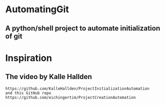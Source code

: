 # AutomatingGit 
## A python/shell project to automate initialization of git

# Inspiration
## The video by Kalle Hallden
    https://github.com/KalleHallden/ProjectInitializationAutomation
    and this GitHub repo https://github.com/eichingertim/ProjectCreationAutomation
